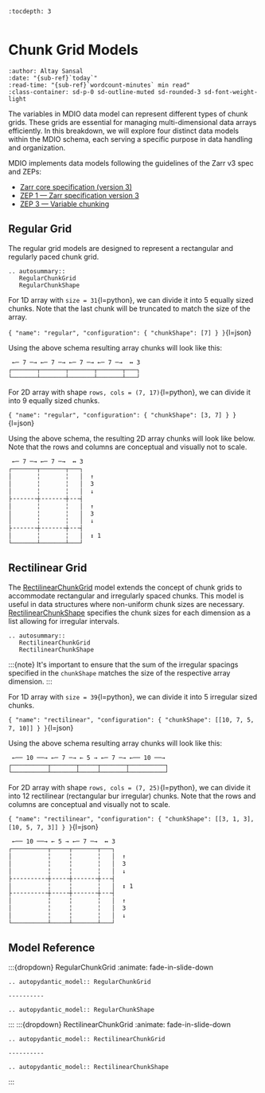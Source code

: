 ```{eval-rst}
:tocdepth: 3
```

```{currentModule} mdio.schema.chunk_grid

```

# Chunk Grid Models

```{article-info}
:author: Altay Sansal
:date: "{sub-ref}`today`"
:read-time: "{sub-ref}`wordcount-minutes` min read"
:class-container: sd-p-0 sd-outline-muted sd-rounded-3 sd-font-weight-light
```

The variables in MDIO data model can represent different types of chunk grids.
These grids are essential for managing multi-dimensional data arrays efficiently.
In this breakdown, we will explore four distinct data models within the MDIO schema,
each serving a specific purpose in data handling and organization.

MDIO implements data models following the guidelines of the Zarr v3 spec and ZEPs:

- [Zarr core specification (version 3)](https://zarr-specs.readthedocs.io/en/latest/v3/core/v3.0.html)
- [ZEP 1 — Zarr specification version 3](https://zarr.dev/zeps/accepted/ZEP0001.html)
- [ZEP 3 — Variable chunking](https://zarr.dev/zeps/draft/ZEP0003.html)

## Regular Grid

The regular grid models are designed to represent a rectangular and regularly
paced chunk grid.

```{eval-rst}
.. autosummary::
   RegularChunkGrid
   RegularChunkShape
```

For 1D array with `size = 31`{l=python}, we can divide it into 5 equally sized
chunks. Note that the last chunk will be truncated to match the size of the array.

`{ "name": "regular", "configuration": { "chunkShape": [7] } }`{l=json}

Using the above schema resulting array chunks will look like this:

```bash
 ←─ 7 ─→ ←─ 7 ─→ ←─ 7 ─→ ←─ 7 ─→  ↔ 3
┌───────┬───────┬───────┬───────┬───┐
└───────┴───────┴───────┴───────┴───┘
```

For 2D array with shape `rows, cols = (7, 17)`{l=python}, we can divide it into 9
equally sized chunks.

`{ "name": "regular", "configuration": { "chunkShape": [3, 7] } }`{l=json}

Using the above schema, the resulting 2D array chunks will look like below.
Note that the rows and columns are conceptual and visually not to scale.

```bash
 ←─ 7 ─→ ←─ 7 ─→  ↔ 3
┌───────┬───────┬───┐
│       ╎       ╎   │  ↑
│       ╎       ╎   │  3
│       ╎       ╎   │  ↓
├╶╶╶╶╶╶╶┼╶╶╶╶╶╶╶┼╶╶╶┤
│       ╎       ╎   │  ↑
│       ╎       ╎   │  3
│       ╎       ╎   │  ↓
├╶╶╶╶╶╶╶┼╶╶╶╶╶╶╶┼╶╶╶┤
│       ╎       ╎   │  ↕ 1
└───────┴───────┴───┘
```

## Rectilinear Grid

The [RectilinearChunkGrid](RectilinearChunkGrid) model extends
the concept of chunk grids to accommodate rectangular and irregularly spaced chunks.
This model is useful in data structures where non-uniform chunk sizes are necessary.
[RectilinearChunkShape](RectilinearChunkShape) specifies the chunk sizes for each
dimension as a list allowing for irregular intervals.

```{eval-rst}
.. autosummary::
   RectilinearChunkGrid
   RectilinearChunkShape
```

:::{note}
It's important to ensure that the sum of the irregular spacings specified
in the `chunkShape` matches the size of the respective array dimension.
:::

For 1D array with `size = 39`{l=python}, we can divide it into 5 irregular sized
chunks.

`{ "name": "rectilinear", "configuration": { "chunkShape": [[10, 7, 5, 7, 10]] } }`{l=json}

Using the above schema resulting array chunks will look like this:

```bash
 ←── 10 ──→ ←─ 7 ─→ ← 5 → ←─ 7 ─→ ←── 10 ──→
┌──────────┬───────┬─────┬───────┬──────────┐
└──────────┴───────┴─────┴───────┴──────────┘
```

For 2D array with shape `rows, cols = (7, 25)`{l=python}, we can divide it into 12
rectilinear (rectangular bur irregular) chunks. Note that the rows and columns are
conceptual and visually not to scale.

`{ "name": "rectilinear", "configuration": { "chunkShape": [[3, 1, 3], [10, 5, 7, 3]] } }`{l=json}

```bash
 ←── 10 ──→ ← 5 → ←─ 7 ─→  ↔ 3
┌──────────┬─────┬───────┬───┐
│          ╎     ╎       ╎   │  ↑
│          ╎     ╎       ╎   │  3
│          ╎     ╎       ╎   │  ↓
├╶╶╶╶╶╶╶╶╶╶┼╶╶╶╶╶┼╶╶╶╶╶╶╶┼╶╶╶┤
│          ╎     ╎       ╎   │  ↕ 1
├╶╶╶╶╶╶╶╶╶╶┼╶╶╶╶╶┼╶╶╶╶╶╶╶┼╶╶╶┤
│          ╎     ╎       ╎   │  ↑
│          ╎     ╎       ╎   │  3
│          ╎     ╎       ╎   │  ↓
└──────────┴─────┴───────┴───┘
```

## Model Reference

:::{dropdown} RegularChunkGrid
:animate: fade-in-slide-down

```{eval-rst}
.. autopydantic_model:: RegularChunkGrid

----------

.. autopydantic_model:: RegularChunkShape
```

:::
:::{dropdown} RectilinearChunkGrid
:animate: fade-in-slide-down

```{eval-rst}
.. autopydantic_model:: RectilinearChunkGrid

----------

.. autopydantic_model:: RectilinearChunkShape
```

:::
